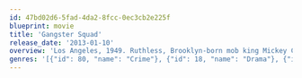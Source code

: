 ```yaml
---
id: 47bd02d6-5fad-4da2-8fcc-0ec3cb2e225f
blueprint: movie
title: 'Gangster Squad'
release_date: '2013-01-10'
overview: 'Los Angeles, 1949. Ruthless, Brooklyn-born mob king Mickey Cohen runs the show in this town, reaping the ill-gotten gains from the drugs, the guns, the prostitutes and — if he has his way — every wire bet placed west of Chicago. And he does it all with the protection of not only his own paid goons, but also the police and the politicians who are under his control. It’s enough to intimidate even the bravest, street-hardened cop… except, perhaps, for the small, secret crew of LAPD outsiders led by Sgt. John O’Mara and Jerry Wooters who come together to try to tear Cohen’s world apart.'
genres: '[{"id": 80, "name": "Crime"}, {"id": 18, "name": "Drama"}, {"id": 28, "name": "Action"}, {"id": 53, "name": "Thriller"}]'
---
```

